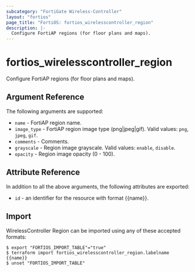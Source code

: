 ```yaml
---
subcategory: "FortiGate Wireless-Controller"
layout: "fortios"
page_title: "FortiOS: fortios_wirelesscontroller_region"
description: |-
  Configure FortiAP regions (for floor plans and maps).
---
```


# fortios_wirelesscontroller_region
Configure FortiAP regions (for floor plans and maps).

## Argument Reference

The following arguments are supported:

* `name` - FortiAP region name.
* `image_type` - FortiAP region image type (png|jpeg|gif). Valid values: `png`, `jpeg`, `gif`.
* `comments` - Comments.
* `grayscale` - Region image grayscale. Valid values: `enable`, `disable`.
* `opacity` - Region image opacity (0 - 100).


## Attribute Reference

In addition to all the above arguments, the following attributes are exported:
* `id` - an identifier for the resource with format {{name}}.

## Import

WirelessController Region can be imported using any of these accepted formats:
```
$ export "FORTIOS_IMPORT_TABLE"="true"
$ terraform import fortios_wirelesscontroller_region.labelname {{name}}
$ unset "FORTIOS_IMPORT_TABLE"
```
